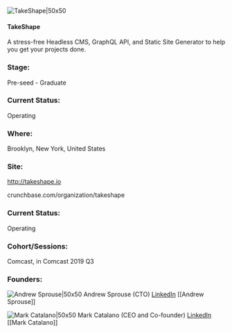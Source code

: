 

![TakeShape|50x50](https://apimg.techstars.com/connect/images/image_files/5d2b331234a60d13b3000138/original/takeshape_logo_lg_white-sq.jpg)

#### TakeShape
A stress-free Headless CMS, GraphQL API, and Static Site Generator to help you get your projects done.

### Stage: 
Pre-seed - Graduate 

### Current Status: 
Operating

### Where:
Brooklyn, New York, United States

### Site:
http://takeshape.io



crunchbase.com/organization/takeshape

### Current Status: 
Operating

### Cohort/Sessions: 
Comcast, in Comcast 2019 Q3

### Founders: 

![Andrew Sprouse|50x50](https://apimg.techstars.com/connect/images/image_files/5d1510aea36c112d36000048/original/Screen_Shot_2019-03-25_at_1.54.49_PM.png) Andrew Sprouse (CTO) [LinkedIn](https://linkedin.com/in/andrew-sprouse-941b611a) [[Andrew Sprouse]]

![Mark Catalano|50x50](https://apimg.techstars.com/connect/images/image_files/5d14111c34a60d3b0000021d/original/10551115_10101659787913529_6817360102967421684_n_10101659787913529.jpg) Mark Catalano (CEO and Co-founder) [LinkedIn](https://linkedin.com/in/markcatalano) [[Mark Catalano]]


